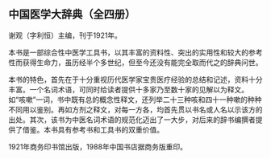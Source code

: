 ## 中国医学大辞典（全四册）

谢观（字利恒）主编，刊于1921年。

本书是一部综合性中医学工具书，以其丰富的资料性、突出的实用性和较大的参考性而获得生命力，虽历经半个多世纪，但至今还没有能完全取而代之的辞典问世。

本书的特色，首先在于十分重视历代医学家宝贵医疗经验的总结和记述，资料十分丰富。一个名词术语，可同时给读者提供十多家乃至数十家的见解以为释文。如“咳嗽”一词，书中既有总的概念性释文，还列举二十三种咳和四十一种嗽的种种不同用以鉴别。再如方剂之释文，对每一方各，均首先贯以书名或人名以示该方的出处。其次，该书为中医名词术语的规范化迈出了一大步，对后来的辞书编撰者提供了借鉴。本书具有参考书和工具书的双重价值。

1921年商务印书馆出版，1988年中国书店据商务版重印。
